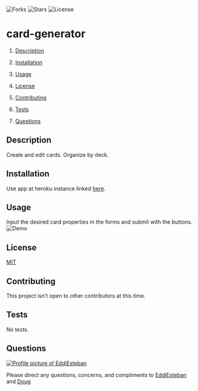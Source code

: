 ![Forks](https://img.shields.io/github/forks/AllAroundD/card-creator) ![Stars](https://img.shields.io/github/stars/AllAroundD/card-creator) ![License](https://img.shields.io/github/license/AllAroundD/card-creator)

# card-generator

1. [Description](#toc-desc)

2. [Installation](#toc-install)

3. [Usage](#toc-usage)

4. [License](#toc-license)

5. [Contributing](#toc-contrib)

6. [Tests](#toc-tests)

7. [Questions](#toc-contact)

<a id='toc-desc'></a>

## Description

Create and edit cards. Organize by deck.

<a id='toc-install'></a>

## Installation

Use app at heroku instance linked [here](tbd).

<a id='toc-usage'></a>

## Usage

Input the desired card properties in the forms and submit with the buttons.
![Demo](./public/assets/img/demo.gif)

<a id='toc-license'></a>

## License

[MIT](LICENSE)

<a id='toc-contrib'></a>

## Contributing

This project isn't open to other contributors at this time.

<a id='toc-tests'></a>

## Tests

No tests.

<a id='toc-contact'></a>

## Questions

<a href="https://github.com/EddiEsteban" rel="some text">![Profile picture of EddiEsteban](https://avatars1.githubusercontent.com/u/60436198?v=4)</a>

Please direct any questions, concerns, and compliments to [EddiEsteban](https://github.com/EddiEsteban) and [Doug](https://github.com/AllAroundD/)
